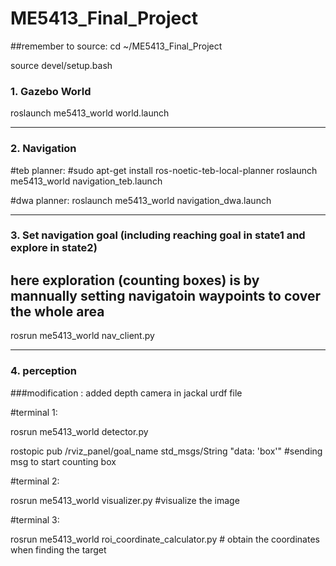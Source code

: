 # ME5413_Final_Project

##remember to source:
cd ~/ME5413_Final_Project

source devel/setup.bash


### 1. Gazebo World


roslaunch me5413_world world.launch

*************************************************************************
### 2. Navigation



#teb planner:
#sudo apt-get install ros-noetic-teb-local-planner
roslaunch me5413_world navigation_teb.launch

#dwa planner:
roslaunch me5413_world navigation_dwa.launch

***********************************************************************

### 3. Set navigation goal (including reaching goal in state1 and explore in state2)
## here exploration (counting boxes) is by mannually setting navigatoin waypoints to cover the whole area

rosrun me5413_world nav_client.py


***********************************************************************
### 4. perception

###modification : added depth camera in jackal urdf file


#terminal 1:

rosrun me5413_world detector.py

rostopic pub /rviz_panel/goal_name std_msgs/String "data: 'box'" #sending msg to start counting box

#terminal 2:

rosrun me5413_world visualizer.py  #visualize the image

#terminal 3:

rosrun me5413_world roi_coordinate_calculator.py # obtain the coordinates when finding the target






